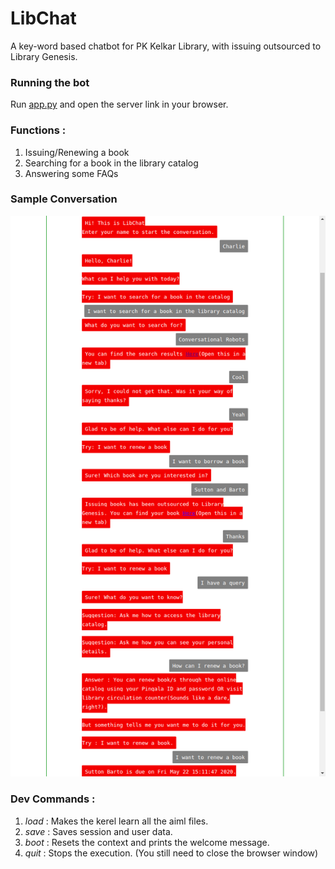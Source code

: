 # LibChat

A key-word based chatbot for PK Kelkar Library, with issuing outsourced to Library Genesis.

### Running the bot
Run <a href = "app.py">app.py</a> and open the server link in your browser.

### Functions :
1. Issuing/Renewing a book
2. Searching for a book in the library catalog
3. Answering some FAQs


### Sample Conversation

![Sample Conversation](samples/Convo1.png)</br>

### Dev Commands :
1. *load* : Makes the kerel learn all the aiml files.
2. *save* : Saves session and user data.
3. *boot* : Resets the context and prints the welcome message.
4. *quit* : Stops the execution. (You still need to close the browser window)